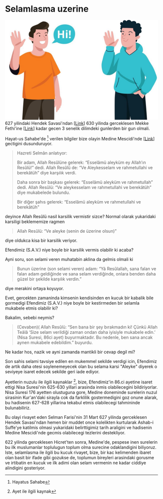 # Selamlasma uzerine
![greetings](./greetings.jpg)
627 yilindaki Hendek Savasi'ndan [[Link]()] 630 yilinda gerceklesen Mekke Fethi'ine [[Link]()] kadar gecen 3 senelik dilimdeki gunlerden bir gun olmali. 

Hayat-us Sahabe'de [^Ref1] verilen bilgiler bize olayin Medine Mescidi'nde [[Link]()] gectigini dusunduruyor.

> 	Hazreti Selmân anlatıyor:
> 	
> 	Bir adam, Allah Resûlüne gelerek: “Esselâmü aleyküm ey Allah’ın Resûlü!” dedi. Allah Resûlü de: “Ve Aleykesselam ve rahmetullahi ve berekâtüh” diye karşılık verdi.
> 	
> 	Daha sonra bir başkası gelerek: “Esselâmü aleyküm ve rahmetullah” dedi. Allah Resûlü: “Ve aleykesselam ve rahmetullahi ve berekâtüh” diye mukabelede bulundu.
> 	
> 	Bir diğer şahıs gelerek: “Esselâmü aleyküm ve rahmetullahi ve berekâtüh" 
	
deyince Allah Resûlü nasil karsilik vermistir sizce? Normal olarak yukaridaki karsiligi beklememize ragmen

> 	Allah Resûlü: “Ve aleyke (senin de üzerine olsun)” 

diye oldukca kisa bir karsilik veriyor. 

Efendimiz (S.A.V.) niye boyle bir karsilik vermis olabilir ki acaba?

Ayni soru, son selami veren muhatabin aklina da gelmis olmali ki

> 	Bunun üzerine (son selami veren) adam: “Yâ Resûlallah, sana falan ve falan adam geldiğinde ve sana selam verdiğinde, onlara benden daha güzel bir şekilde karşılık verdin.”
	
diye merakini ortaya koyuyor.

Evet, gercekten zamaninda kimsenin kendisinden en kucuk bir kabalik bile gormedigi Efendimiz (S.A.V.) niye boyle bir kestirmeden bir selamla mukabele etmis olabilir ki?

Bakalim, sebebi neymis?

> 	(Cevaben)( Allah Resûlü: “Sen bana bir şey bırakmadın ki! Çünkü Allah Teâlâ ‘Size selam verildiği zaman ondan daha iyisiyle mukabele edin.’ (Nisa Suresi, 86ci ayet) buyurmaktadır. Bu nedenle, ben sana ancak aynen mukabele edebildim.” buyurdu.

Ne kadar hos, nazik ve ayni zamanda mantikli bir cevap degil mi?

Son sahis selami tavsiye edilen en mukemmel sekilde verdigi icin, Efendimiz de artik daha otesi soylenemeyecek olan bu selama karsi "Aleyke" diyerek o seviyeye isaret edecek sekilde geri iade ediyor. 

Ayetlerin nuzulu ile ilgili kaynaklar [^Ref2], bize, Efendimiz'in 86.ci ayetine isaret ettigi Nisa Suresi'nin 625-630 yillari arasinda inmis olabilecegini bildiriyorlar. Nisa Suresi 176 ayetten olustuguna gore, Medine doneminde surelerin nuzul sirasinin Kur'an'daki sirayla cok da farklilik gostermedigini goz onune alarak, bu hadisenin 627-628 yillarina tekabul etmis olabilecegi tahmininde bulunabiliriz.

Bu olayi rivayet eden Selman Farisi'nin 31 Mart 627 yilinda gerceklesen Hendek Savasi'ndan hemen bir muddet once kolelikten kurtularak Ashab-i Suffe'ye katilmis olmasi yukaridaki belirttigimiz tarih araligini ve hadisenin Medine Mescidi'nde gecmis olabilecegi tezlerini destekliyor. 

622 yilinda gerceklesen Hicret'ten sonra, Medine'de, pespese inen surelerin bu ilk muslumanlar toplulugun toplum olma surecine odaklandigini biliyoruz. Iste, selamlasma ile ilgili bu kucuk rivayet, bize, bir kac kelimenden ibaret olan basit bir ifade gibi gozukse de, toplumun bireyleri arasindaki gorusme ve irtibatin en kucuk ve ilk adimi olan selam vermenin ne kadar ciddiye alindigini gosteriyor.  


[^Ref1]: Hayatus Sahabe
[^Ref2]: Ayet ile ilgili kaynak